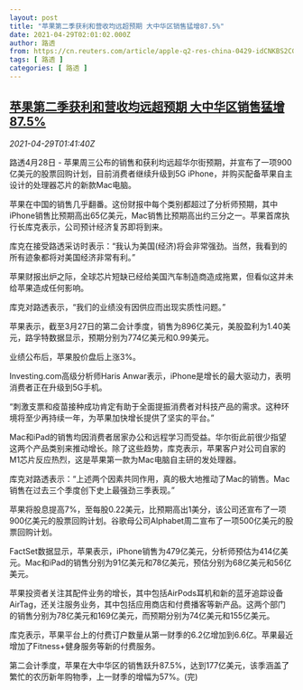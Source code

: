 ```yaml
---
layout: post
title: "苹果第二季获利和营收均远超预期 大中华区销售猛增87.5%"
date: 2021-04-29T02:01:02.000Z
author: 路透
from: https://cn.reuters.com/article/apple-q2-res-china-0429-idCNKBS2CG045
tags: [ 路透 ]
categories: [ 路透 ]
---
```

<!--1619661662000-->
[苹果第二季获利和营收均远超预期 大中华区销售猛增87.5%](https://cn.reuters.com/article/apple-q2-res-china-0429-idCNKBS2CG045)
------

<div>
<div><i>2021-04-29T01:41:40Z</i></div><p>路透4月28日 - 苹果周三公布的销售和获利均远超华尔街预期，并宣布了一项900亿美元的股票回购计划，目前消费者继续升级到5G iPhone，并购买配备苹果自主设计的处理器芯片的新款Mac电脑。</p><p>苹果在中国的销售几乎翻番。这份财报中每个类别都超过了分析师预期，其中iPhone销售比预期高出65亿美元，Mac销售比预期高出约三分之一。苹果首席执行长库克表示，公司预计经济复苏即将到来。</p><p>库克在接受路透采访时表示：“我认为美国(经济)将会非常强劲。当然，我看到的所有迹象都将对美国经济非常有利。”</p><p>苹果财报出炉之际，全球芯片短缺已经给美国汽车制造商造成拖累，但看似这并未给苹果造成任何影响。</p><p>库克对路透表示，“我们的业绩没有因供应而出现实质性问题。”</p><p>苹果表示，截至3月27日的第二会计季度，销售为896亿美元，美股盈利为1.40美元，路孚特数据显示，预期分别为774亿美元和0.99美元。</p><p>业绩公布后，苹果股价盘后上涨3%。</p><p>Investing.com高级分析师Haris Anwar表示，iPhone是增长的最大驱动力，表明消费者正在升级到5G手机。</p><p>“刺激支票和疫苗接种成功肯定有助于全面提振消费者对科技产品的需求。这种环境将至少再持续一年，为苹果加快增长提供了坚实的平台。”</p><p>Mac和iPad的销售均因消费者居家办公和远程学习而受益。华尔街此前很少指望这两个产品类别来推动增长。除了这些趋势，库克表示，苹果客户对公司自家的M1芯片反应热烈，这是苹果第一款为Mac电脑自主研的发处理器。</p><p>库克对路透表示：“上述两个因素共同作用，真的极大地推动了Mac的销售。Mac销售在过去三个季度创下史上最强劲三季表现。”</p><p>苹果将股息提高7%，至每股0.22美元，比预期高出1美分，该公司还宣布了一项900亿美元的股票回购计划。谷歌母公司Alphabet周二宣布了一项500亿美元的股票回购计划。</p><p>FactSet数据显示，苹果表示，iPhone销售为479亿美元，分析师预估为414亿美元。Mac和iPad的销售分别为91亿美元和78亿美元，预估分别为68亿美元和56亿美元。</p><p>苹果投资者关注其配件业务的增长，其中包括AirPods耳机和新的蓝牙追踪设备AirTag，还关注服务业务，其中包括应用商店和付费播客等新产品。这两个部门的销售分别为78亿美元和169亿美元，而预期分别为74亿美元和155亿美元。</p><p>库克表示，苹果平台上的付费订户数量从第一财季的6.2亿增加到6.6亿。苹果最近增加了Fitness+健身服务等新的付费服务。</p><p>第二会计季度，苹果在大中华区的销售跃升87.5%，达到177亿美元，该季涵盖了繁忙的农历新年购物季，上一财季的增幅为57%。(完)</p>
</div>
